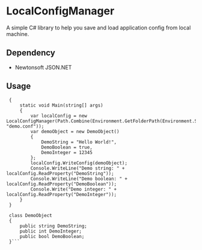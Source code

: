   # LocalConfigManager
  A simple C# library to help you save and load application config from local machine.
  ## Dependency
  - Newtonsoft JSON.NET
  ## Usage
   ```static class Program
    {
        static void Main(string[] args)
        {
            var localConfig = new LocalConfigManager(Path.Combine(Environment.GetFolderPath(Environment.SpecialFolder.Desktop), "demo.conf"));
            var demoObject = new DemoObject()
            {
                DemoString = "Hello World!",
                DemoBoolean = true,
                DemoInteger = 12345
            };
            localConfig.WriteConfig(demoObject);
            Console.WriteLine("Demo string: " + localConfig.ReadProperty("DemoString"));
            Console.WriteLine("Demo boolean: " + localConfig.ReadProperty("DemoBoolean"));
            Console.Write("Demo integer: " + localConfig.ReadProperty("DemoInteger"));
        }
    }

    class DemoObject
    {
        public string DemoString;
        public int DemoInteger;
        public bool DemoBoolean;
    }```
